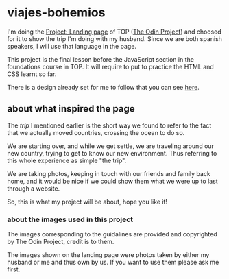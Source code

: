 # viajes-bohemios

I'm doing the [Project: Landing page](https://www.theodinproject.com/lessons/foundations-landing-page) of TOP ([The Odin Project](https://www.theodinproject.com/)) and choosed for it to show the trip I'm doing with my husband. Since we are both spanish speakers, I will use that language in the page.

This project is the final lesson before the JavaScript section in the foundations course in TOP. It will require to put to practice the HTML and CSS learnt so far. 

There is a design already set for me to follow that you can see [here](https://cdn.statically.io/gh/TheOdinProject/curriculum/main/foundations/html_css/project/odin-project.png).

## about what inspired the page

The _trip_ I mentioned earlier is the short way we found to refer to the fact that we actually moved countries, crossing the ocean to do so.

We are starting over, and while we get settle, we are traveling around our new country, trying to get to know our new environment. Thus referring to this whole experience as simple "the trip". 

We are taking photos, keeping in touch with our friends and family back home, and it would be nice if we could show them what we were up to last through a website.

So, this is what my project will be about, hope you like it!

### about the images used in this project

The images corresponding to the guidalines are provided and copyrighted by The Odin Project, credit is to them.

The images shown on the landing page were photos taken by either my husband or me and thus own by us. If you want to use them please ask me first.